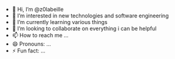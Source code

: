 - 👋 Hi, I’m @z0labeille
- 👀 I’m interested in new technologies and software engineering 
- 🌱 I’m currently learning various things
- 💞️ I’m looking to collaborate on everything i can be helpful
- 📫 How to reach me ...
- 😄 Pronouns: ...
- ⚡ Fun fact: ...

<!---
z0labeille/z0labeille is a ✨ special ✨ repository because its `README.md` (this file) appears on your GitHub profile.
You can click the Preview link to take a look at your changes.
--->
